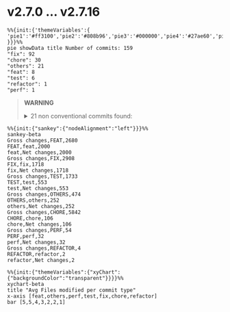 # v2.7.0 ... v2.7.16
``` mermaid
%%{init:{'themeVariables':{
'pie1':'#ff3100','pie2':'#808b96','pie3':'#000000','pie4':'#27ae60','pie5':'#76d7c4','pie6':'#5dade2','pie7':'#f9e79f'
}}}%%
pie showData title Number of commits: 159
"fix": 92
"chore": 30
"others": 21
"feat": 8
"test": 6
"refactor": 1
"perf": 1
```
> **WARNING**
> <details><summary>21 non conventional commits found:</summary><ul>
> <li>release: v2.7.16</li>
> <li>release: v2.7.16-beta.2</li>
> <li>release: v2.7.16-beta.1</li>
> <li>release: v2.7.15</li>
> <li>release: v2.7.14</li>
> <li>Update the dev to main in the PR template (#12834)</li>
> <li>release: v2.7.13</li>
> <li>release: v2.7.12</li>
> <li>Revert "fix(setup): setup hook should be called before beforeCreate"</li>
> <li>release: v2.7.11</li>
> <li>release: v2.7.10</li>
> <li>release: v2.7.9</li>
> <li>release: v2.7.8</li>
> <li>types: fix manual api types for useAttrs/useListeners</li>
> <li>release: v2.7.7</li>
> <li>release: v2.7.6</li>
> <li>release: v2.7.5</li>
> <li>release: v2.7.4</li>
> <li>release: v2.7.3</li>
> <li>release: v2.7.2</li>
> <li>release: v2.7.1</li>
> </ul></details>
```mermaid
%%{init:{"sankey":{"nodeAlignment":"left"}}}%%
sankey-beta
Gross changes,FEAT,2680
FEAT,feat,2000
feat,Net changes,2000
Gross changes,FIX,2908
FIX,fix,1718
fix,Net changes,1718
Gross changes,TEST,1733
TEST,test,553
test,Net changes,553
Gross changes,OTHERS,474
OTHERS,others,252
others,Net changes,252
Gross changes,CHORE,5842
CHORE,chore,106
chore,Net changes,106
Gross changes,PERF,54
PERF,perf,32
perf,Net changes,32
Gross changes,REFACTOR,4
REFACTOR,refactor,2
refactor,Net changes,2
```

```mermaid
%%{init:{"themeVariables":{"xyChart":{"backgroundColor":"transparent"}}}}%%
xychart-beta
title "Avg Files modified per commit type"
x-axis [feat,others,perf,test,fix,chore,refactor]
bar [5,5,4,3,2,2,1]
```